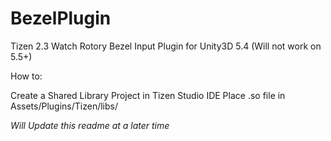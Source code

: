 # BezelPlugin
Tizen 2.3 Watch Rotory Bezel Input Plugin for Unity3D 5.4 (Will not work on 5.5+)

How to:

Create a Shared Library Project in Tizen Studio IDE
Place .so file in Assets/Plugins/Tizen/libs/

*Will Update this readme at a later time*
